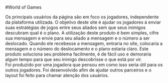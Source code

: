 #World of Games

  Os principais usuários da página são em foco os jogadores, independente da plataforma utilizada. O objetivo deste site é ajudar os jogadores á enviar suas estratégias de jogos entre seus aliados sem que seus inimigos descubram qual é o plano. 
  A utilização deste produto é bem simples, cifre sua mensagem e envie para seu aliado a mensagem e o número a ser deslocado. Quando ele recebesse a mensagem, entraria no site, colocaria a mensagem e o número do deslocamento e o plano estaria claro. 
  Este produto soluciona seu problema facilmente, é de fácil uso e demoraria algum tempo para que seu inimigo descobrisse o que está por vir. 
  <br>
  Foi produzido por uma jogadora que pensou em como isso seria útil para os outros jogadores. Foi desenvolvido afim de ajudar outros parceiros e o layout foi feito para chamar atenção dos usuários.